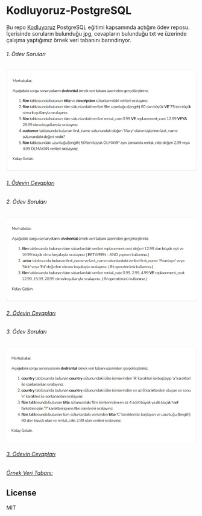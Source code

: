 # Kodluyoruz-PostgreSQL
Bu repo [Kodluyoruz](https://kodluyoruz.org/tr/kodluyoruz/) PostgreSQL eğitimi kapsamında açtığım ödev reposu. İçerisinde soruların bulunduğu jpg, cevapların bulunduğu txt ve üzerinde çalışma yaptığımız örnek veri tabanını barındırıyor. 

###### 1. Ödev Soruları
![](https://github.com/ecanci42/Kodluyoruz-PostgreSQL/blob/main/odev1sorular.jpg)

###### [1. Ödevin Cevapları](https://github.com/ecanci42/Kodluyoruz-PostgreSQL/blob/main/sqlodev1.txt)

###### 2. Ödev Soruları
![](https://github.com/ecanci42/Kodluyoruz-PostgreSQL/blob/main/odev2sorular.jpg)

###### [2. Ödevin Cevapları](https://github.com/ecanci42/Kodluyoruz-PostgreSQL/blob/main/sqlodev2.txt)

###### 3. Ödev Soruları
![](https://github.com/ecanci42/Kodluyoruz-PostgreSQL/blob/main/odev3sorular.jpg)

###### [3. Ödevin Cevapları](https://github.com/ecanci42/Kodluyoruz-PostgreSQL/blob/main/sqlodev3.txt)

###### [Örnek Veri Tabanı:](https://github.com/ecanci42/Kodluyoruz-PostgreSQL/tree/main/Ornek%20Veri%20Tabani)

## License
MIT